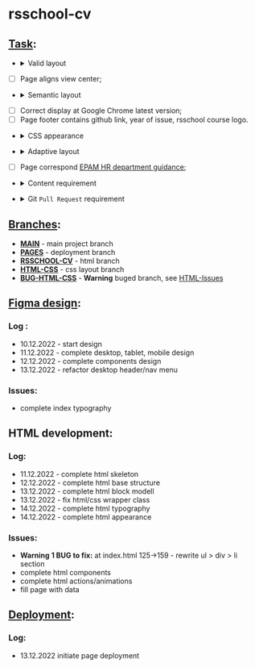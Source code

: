 # **rsschool-cv**

## <a href="https://github.com/rolling-scopes-school/tasks/blob/master/tasks/cv/cv-stage1.md">**Task**</a>:

- <details><summary>Valid layout</summary>

    > - [ ] Shoudl return no errors or warnings at <a href="https://validator.w3.org/">validator</a>
</details>

- [ ] Page aligns view center;
- <details><summary>Semantic layout</summary>

    > - [ ] page contains `article, aside, figure, figcaption, footer, header, 
    main, nav, section, h1-h6` (at least 10 of them)
</details>

- [ ] Correct display at Google Chrome latest version;
- [ ] Page footer contains github link, year of issue, rsschool course logo.
- <details><summary>CSS appearance</summary>

    > - [x] at least 10 diffrent css styled elements
</details>

- <details><summary>Adaptive layout</summary>

    > - [ ] should display correct at any viewport width above 320px;
    > - [ ] contains adaptive menu with inner links;
    > - [ ] smooth anchor scrolling.
</details>

- [ ] Page correspond <a href="https://github.com/rolling-scopes-school/tasks/blob/master/tasks/cv/cv.md#%D1%81%D0%BE%D0%B4%D0%B5%D1%80%D0%B6%D0%B0%D0%BD%D0%B8%D0%B5-cv">EPAM HR department guidance</a>;
- <details><summary>Content requirement</summary>

    > - [ ] Contains author's photo with stright ratio;
    > - [ ] Contains short bio, skills, education level, languages info;
    > - [ ] Contains code example;
    > - [ ] Contains projects link-images;
    > - [ ] CV complete in english language;
    > - [ ] Contains 3-5 min video-cv.
</details>

- <details><summary>Git <code>Pull Request</code> requirement</summary>

    > 1. [ ] Task link
    > 2. [ ] Page screenshot
    > 3. [ ] Deploy link
    > 4. [ ] Self-test list
</details>

## <a href="https://github.com/nduchin/rsschool-cv/branches">**Branches**</a>:
- <a href="https://github.com/nduchin/rsschool-cv/tree/main">**MAIN**</a> - main project branch
- <a href="https://github.com/nduchin/rsschool-cv/tree/gh-pages">**PAGES**</a> - deployment branch
- <a href="https://github.com/nduchin/rsschool-cv/tree/rsschool-cv-html">**RSSCHOOL-CV**</a>  - html branch
- <a href="https://github.com/nduchin/rsschool-cv/tree/cv-html-css">**HTML-CSS**</a> - css layout branch
- <a href="https://github.com/nduchin/rsschool-cv/tree/cv-html-css-BUG">**BUG-HTML-CSS**</a> - **Warning** buged branch, see <a href="https://github.com/nduchin/rsschool-cv#issues-1">HTML-Issues</a> 

## <a href="https://www.figma.com/file/pggQrCT6jXno7tOsK6uqcq/CV-Duchin?node-id=0%3A1&t=CzXEsWFBygMLD8IL-1">**Figma design**</a>:

### Log :

- 10.12.2022 - start design
- 11.12.2022 - complete desktop, tablet, mobile design
- 12.12.2022 - complete components design
- 13.12.2022 - refactor desktop header/nav menu

### Issues:

- complete index typography

## **HTML development**:

### Log:

- 11.12.2022 - complete html skeleton 
- 12.12.2022 - complete html base structure
- 13.12.2022 - complete html block modell
- 13.12.2022 - fix html/css wrapper class
- 14.12.2022 - complete html typography 
- 14.12.2022 - complete html appearance

### Issues:

- **Warning** **1 BUG to fix:** at index.html 125->159 - rewrite ul > div > li section 
- complete html components
- complete html actions/animations
- fill page with data

## <a href="https://nduchin.github.io/rsschool-cv/cv/">**Deployment**</a>:

### Log:
- 13.12.2022 initiate page deployment